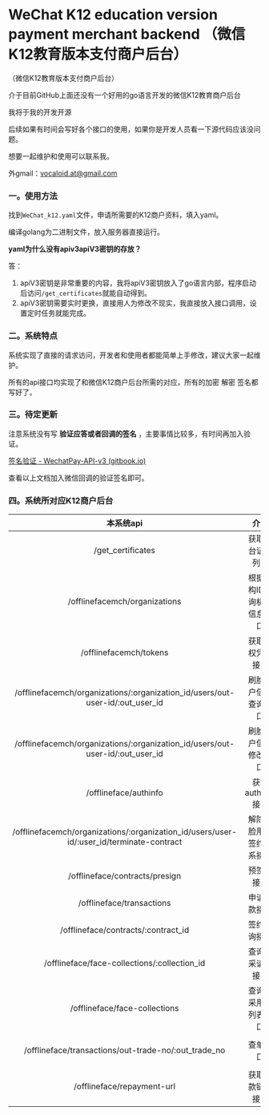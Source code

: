 # WeChat K12 education version payment merchant backend （微信K12教育版本支付商户后台）

（微信K12教育版本支付商户后台）

介于目前GitHub上面还没有一个好用的go语言开发的微信K12教育商户后台

我将于我的开发开源

后续如果有时间会写好各个接口的使用，如果你是开发人员看一下源代码应该没问题。

想要一起维护和使用可以联系我。

外gmail：vocaloid.at@gmail.com

### 一。使用方法

找到`WeChat_k12.yaml`文件，申请所需要的K12商户资料，填入yaml。

编译golang为二进制文件，放入服务器直接运行。

**yaml为什么没有apiv3apiV3密钥的存放？**

答：

1. apiV3密钥是非常重要的内容，我将apiV3密钥放入了go语言内部，程序启动后访问`/get_certificates`就能自动得到。
2. apiV3密钥需要实时更换，直接用人为修改不现实，我直接放入接口调用，设置定时任务就能完成。

### 二。系统特点

系统实现了直接的请求访问，开发者和使用者都能简单上手修改，建议大家一起维护。

所有的api接口均实现了和微信K12商户后台所需的对应，所有的加密 解密 签名都写好了。

### 三。待定更新

注意系统没有写 **验证应答或者回调的签名** ，主要事情比较多，有时间再加入验证。

[签名验证 - WechatPay-API-v3 (gitbook.io)](https://wechatpay-api.gitbook.io/wechatpay-api-v3/qian-ming-zhi-nan-1/qian-ming-yan-zheng)

查看以上文档加入微信回调的验证签名即可。

### 四。系统所对应K12商户后台

|                          本系统api                           |            介绍            |                       对应微信商户后台                       |
| :----------------------------------------------------------: | :------------------------: | :----------------------------------------------------------: |
|                      /get_certificates                       |      获取平台证书列表      |        https://api.mch.weixin.qq.com/v3/certificates         |
|                /offlinefacemch/organizations                 | 根据机构ID查询机构信息接口 |      /v3/offlinefacemch/organizations?organization_id=       |
|                    /offlinefacemch/tokens                    |      获取授权凭证接口      |                  /v3/offlinefacemch/tokens                   |
| /offlinefacemch/organizations/:organization_id/users/out-user-id/:out_user_id |    刷脸用户信息查询接口    | /v3/offlinefacemch/organizations/{organization_id}/users/out-user-id/{out_user_id} |
| /offlinefacemch/organizations/:organization_id/users/out-user-id/:out_user_id |    刷脸用户信息修改接口    | /v3/offlinefacemch/organizations/{organization_id}/users/out-user-id/{out_user_id} |
|                    /offlineface/authinfo                     |      获取authinfo接口      |                   /v3/offlineface/authinfo                   |
| /offlinefacemch/organizations/:organization_id/users/user-id/:user_id/terminate-contract |  解除刷脸用户签约关系接口  | /v3/offlinefacemch/organizations/{organization_id}/users/user-id/{user_id}/terminate-contract |
|                /offlineface/contracts/presign                |         预签约接口         |              /v3/offlineface/contracts/presign               |
|                  /offlineface/transactions                   |        申请扣款接口        |                 /v3/offlineface/transactions                 |
|             /offlineface/contracts/:contract_id              |        签约查询接口        |      /v3/offlineface/contracts/{contract_id}?appid=XXXX      |
|         /offlineface/face-collections/:collection_id         |      查询重采请求接口      |       /v3/offlineface/face-collections/{collection_id}       |
|                /offlineface/face-collections                 |    查询重采用户列表接口    | /v3/offlineface/face-collections?organization_id={organization_id} |
|     /offlineface/transactions/out-trade-no/:out_trade_no     |          查单接口          | /v3/offlineface/transactions/out-trade-no/{out_trade_no}?sp_mchid={sp_mchid}&sub_mchid={sub_mchid}&business_product_id={business_product_id} |
|                  /offlineface/repayment-url                  |      获取还款链接接口      |                /v3/offlineface/repayment-url                 |

